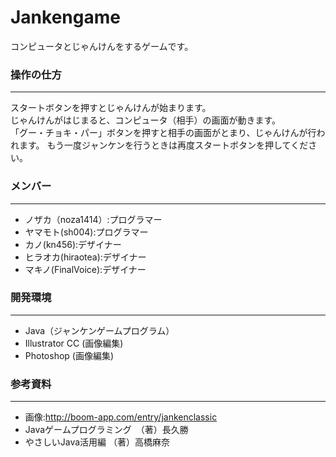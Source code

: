 Jankengame
==================
コンピュータとじゃんけんをするゲームです。


### 操作の仕方 ###
------
スタートボタンを押すとじゃんけんが始まります。  
じゃんけんがはじまると、コンピュータ（相手）の画面が動きます。  
「グー・チョキ・パー」ボタンを押すと相手の画面がとまり、じゃんけんが行われます。 
もう一度ジャンケンを行うときは再度スタートボタンを押してください。 



### メンバー ###
------
+ ノザカ（noza1414）:プログラマー
+ ヤマモト(sh004):プログラマー
+ カノ(kn456):デザイナー
+ ヒラオカ(hiraotea):デザイナー
+ マキノ(FinalVoice):デザイナー


### 開発環境 ###
------
+ Java（ジャンケンゲームプログラム）
+ Illustrator CC (画像編集)
+ Photoshop (画像編集)


### 参考資料 ###
------
+ 画像:http://boom-app.com/entry/jankenclassic
+ Javaゲームプログラミング　（著）長久勝
+ やさしいJava活用編 （著）高橋麻奈